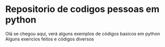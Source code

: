 # Repositorio de codigos pessoas em python

Olá se chegou aqui, verá alguns exemplos de códigos basicos em python
Alguns exericios feitos e códigos diversos
